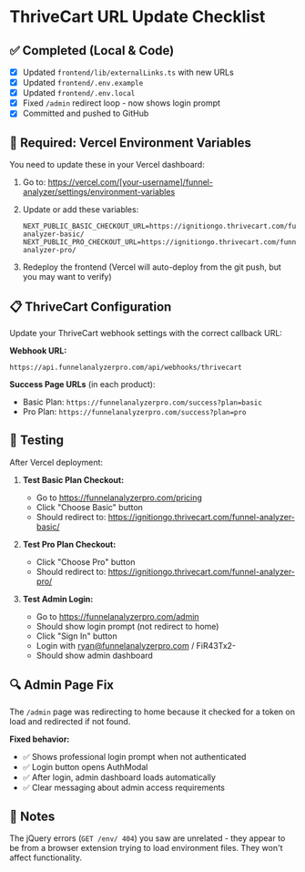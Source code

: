 # ThriveCart URL Update Checklist

## ✅ Completed (Local & Code)
- [x] Updated `frontend/lib/externalLinks.ts` with new URLs
- [x] Updated `frontend/.env.example`
- [x] Updated `frontend/.env.local`
- [x] Fixed `/admin` redirect loop - now shows login prompt
- [x] Committed and pushed to GitHub

## 🔄 Required: Vercel Environment Variables

You need to update these in your Vercel dashboard:

1. Go to: https://vercel.com/[your-username]/funnel-analyzer/settings/environment-variables

2. Update or add these variables:
   ```
   NEXT_PUBLIC_BASIC_CHECKOUT_URL=https://ignitiongo.thrivecart.com/funnel-analyzer-basic/
   NEXT_PUBLIC_PRO_CHECKOUT_URL=https://ignitiongo.thrivecart.com/funnel-analyzer-pro/
   ```

3. Redeploy the frontend (Vercel will auto-deploy from the git push, but you may want to verify)

## 📋 ThriveCart Configuration

Update your ThriveCart webhook settings with the correct callback URL:

**Webhook URL:**
```
https://api.funnelanalyzerpro.com/api/webhooks/thrivecart
```

**Success Page URLs** (in each product):
- Basic Plan: `https://funnelanalyzerpro.com/success?plan=basic`
- Pro Plan: `https://funnelanalyzerpro.com/success?plan=pro`

## 🧪 Testing

After Vercel deployment:

1. **Test Basic Plan Checkout:**
   - Go to https://funnelanalyzerpro.com/pricing
   - Click "Choose Basic" button
   - Should redirect to: https://ignitiongo.thrivecart.com/funnel-analyzer-basic/

2. **Test Pro Plan Checkout:**
   - Click "Choose Pro" button
   - Should redirect to: https://ignitiongo.thrivecart.com/funnel-analyzer-pro/

3. **Test Admin Login:**
   - Go to https://funnelanalyzerpro.com/admin
   - Should show login prompt (not redirect to home)
   - Click "Sign In" button
   - Login with ryan@funnelanalyzerpro.com / FiR43Tx2-
   - Should show admin dashboard

## 🔍 Admin Page Fix

The `/admin` page was redirecting to home because it checked for a token on load and redirected if not found. 

**Fixed behavior:**
- ✅ Shows professional login prompt when not authenticated
- ✅ Login button opens AuthModal
- ✅ After login, admin dashboard loads automatically
- ✅ Clear messaging about admin access requirements

## 📝 Notes

The jQuery errors (`GET /env/ 404`) you saw are unrelated - they appear to be from a browser extension trying to load environment files. They won't affect functionality.
